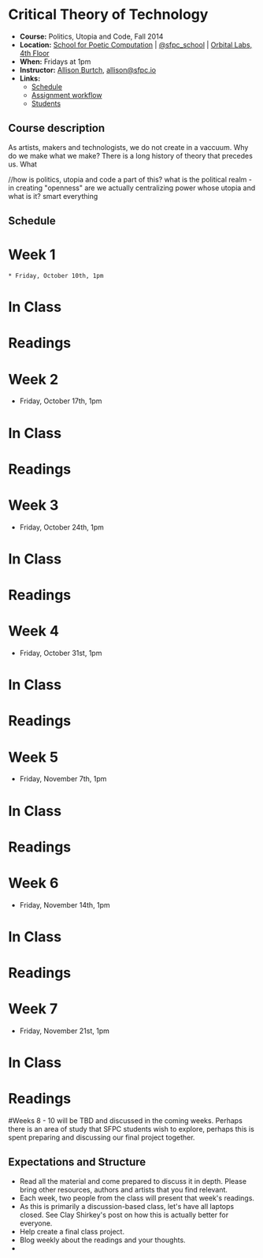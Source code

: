 # Critical Theory of Technology

* **Course:** Politics, Utopia and Code, Fall 2014
* **Location:** [School for Poetic Computation](http://sfpc.io/) | [@sfpc_school](https://twitter.com/sfpc_school) | [Orbital Labs, 4th Floor](http://orbitalnyc.com/)
* **When:** Fridays at 1pm
* **Instructor:** [Allison Burtch](http://allisonburtch.net), [allison@sfpc.io](mailto:allison@sfpc.io)
* **Links:**
    * [Schedule](schedule.md)
    * [Assignment workflow](workflow.md)
    * [Students]()

## Course description
As artists, makers and technologists, we do not create in a vaccuum. Why do we make what we make? There is a long history of theory that precedes us. What

//how is politics, utopia and code a part of this?
what is the political realm - in creating "openness" are we actually centralizing power
whose utopia and what is it?
smart everything

## Schedule
# Week 1
	* Friday, October 10th, 1pm
# In Class
# Readings 

# Week 2
* Friday, October 17th, 1pm
# In Class
# Readings 

# Week 3
* Friday, October 24th, 1pm
# In Class
# Readings 

# Week 4
* Friday, October 31st, 1pm
# In Class
# Readings 

# Week 5
* Friday, November 7th, 1pm
# In Class
# Readings 

# Week 6
* Friday, November 14th, 1pm
# In Class
# Readings 

# Week 7
* Friday, November 21st, 1pm
# In Class
# Readings 

#Weeks 8 - 10 will be TBD and discussed in the coming weeks. Perhaps there is an area of study that SFPC students wish to explore, perhaps this is spent preparing and discussing our final project together.

## Expectations and Structure

* Read all the material and come prepared to discuss it in depth. Please bring other resources, authors and artists that you find relevant.
* Each week, two people from the class will present that week's readings. 
* As this is primarily a discussion-based class, let's have all laptops closed. See Clay Shirkey's post on how this is actually better for everyone.
* Help create a final class project.
* Blog weekly about the readings and your thoughts.
* 

